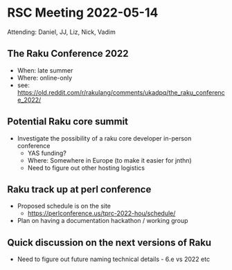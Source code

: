 # RSC Meeting 2022-05-14

Attending: Daniel, JJ, Liz, Nick, Vadim


## The Raku Conference 2022

* When: late summer
* Where: online-only
* see: https://old.reddit.com/r/rakulang/comments/ukadpq/the_raku_conference_2022/


## Potential Raku core summit

* Investigate the possibility of a raku core developer in-person conference
  * YAS funding?
  * Where: Somewhere in Europe (to make it easier for jnthn)
  * Need to figure out other hosting logistics


## Raku track up at perl conference

* Proposed schedule is on the site
  * https://perlconference.us/tprc-2022-hou/schedule/
* Plan on having a documentation hackathon / working group


## Quick discussion on the next versions of Raku

* Need to figure out future naming technical details - 6.e vs 2022 etc


